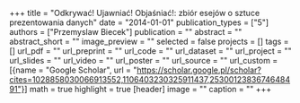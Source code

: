 +++
title = "Odkrywać! Ujawniać! Objaśniać!: zbiór esejów o sztuce prezentowania danych"
date = "2014-01-01"
publication_types = ["5"]
authors = ["Przemyslaw Biecek"]
publication = ""
abstract = ""
abstract_short = ""
image_preview = ""
selected = false
projects = []
tags = []
url_pdf = ""
url_preprint = ""
url_code = ""
url_dataset = ""
url_project = ""
url_slides = ""
url_video = ""
url_poster = ""
url_source = ""
url_custom = [{name = "Google Scholar", url = "https://scholar.google.pl/scholar?cites=1028858030066913552,1106403230325911437,2530012383674648491"}]
math = true
highlight = true
[header]
image = ""
caption = ""
+++
